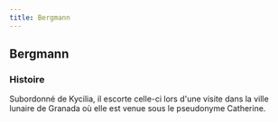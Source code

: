 ```yaml
---
title: Bergmann
---
```


Bergmann
--------







### Histoire


Subordonné de Kycilia, il escorte celle-ci lors d'une visite dans la ville lunaire de Granada où elle est venue sous le pseudonyme Catherine. 


